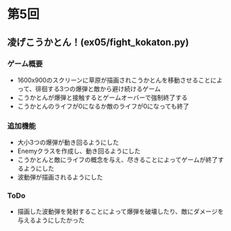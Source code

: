 # 第5回
## 凌げこうかとん！(ex05/fight_kokaton.py)
### ゲーム概要
 - 1600x900のスクリーンに草原が描画されこうかとんを移動させることによって、徘徊する3つの爆弾と敵から避け続けるゲーム
 - こうかとんが爆弾と接触するとゲームオーバーで強制終了する
 - こうかとんのライフが0になるか敵のライフが0になっても終了
### 追加機能
 - 大小3つの爆弾が動き回るようにした
 - Enemyクラスを作成し、動き回るようにした
 - こうかとんと敵にライフの概念を与え、尽きることによってゲームが終了するようにした
 - 波動弾が描画されるようにした
### ToDo
 - 描画した波動弾を発射することによって爆弾を破壊したり、敵にダメージを与えるようにしたかった